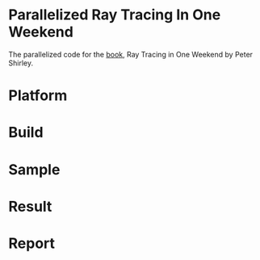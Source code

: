 # Parallelized Ray Tracing In One Weekend
The parallelized code for the [book](https://raytracing.github.io/v3/books/RayTracingInOneWeekend.html), Ray Tracing in One Weekend by Peter Shirley.  

# Platform

# Build

# Sample

# Result

# Report
